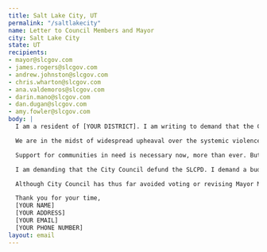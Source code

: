 ```yaml
---
title: Salt Lake City, UT
permalink: "/saltlakecity"
name: Letter to Council Members and Mayor
city: Salt Lake City
state: UT
recipients:
- mayor@slcgov.com
- james.rogers@slcgov.com
- andrew.johnston@slcgov.com
- chris.wharton@slcgov.com
- ana.valdemoros@slcgov.com
- darin.mano@slcgov.com
- dan.dugan@slcgov.com
- amy.fowler@slcgov.com
body: |
  I am a resident of [YOUR DISTRICT]. I am writing to demand that the City Council adopt a budget for the people, that prioritizes community wellbeing and redirects funding away from the police.

  We are in the midst of widespread upheaval over the systemic violence of policing, embodied by the SLCPD’s well documented history of lethal force against residents of color. Empty gestures and suggestions of “reform” are unacceptable. I am demanding the voices of this movement be heard, and that real change be made to the way this city allocates its resources.

  Support for communities in need is necessary now, more than ever. But instead, the Mayor has proposed an increase in funding to the SLCPD, while social services--proven to better promote community safety than policing--stagnate. The SLCPD has seen a rise in overtime pay which, when too often paid out to officers responsible for harassing unhoused, Black, Indigenous, and Latinx residents, is deeply insulting.

  I am demanding that the City Council defund the SLCPD. I demand a budget that adequately and effectively meets the needs of impacted Utahans during this trying and uncertain time, when livelihoods are on the line. I demand a budget that supports community wellbeing, rather than empowering the police forces that tear us apart.

  Although City Council has thus far avoided voting or revising Mayor Mendenhall’s budget proposal, the document is back in your hands. It is your duty to represent your constituents. I am urging you to completely revise the SLC budget for 2020-2021 fiscal year, and to fund care, not criminalization and incarceration. You must adopt a budget for the people. Public opinion is with me.

  Thank you for your time,
  [YOUR NAME]
  [YOUR ADDRESS]
  [YOUR EMAIL]
  [YOUR PHONE NUMBER]
layout: email
---
```



